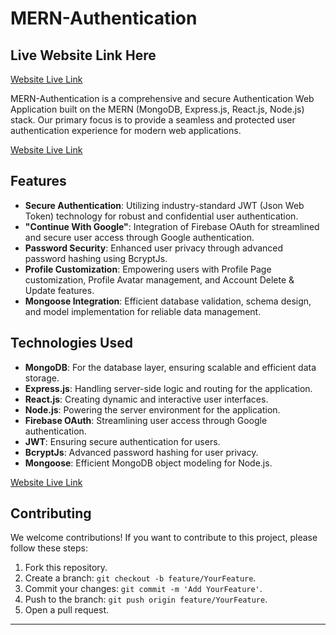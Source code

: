 # MERN-Authentication

## Live Website Link Here
[Website Live Link](https://mern-auth-0f7c.onrender.com)


MERN-Authentication is a comprehensive and secure Authentication Web Application built on the MERN (MongoDB, Express.js, React.js, Node.js) stack. Our primary focus is to provide a seamless and protected user authentication experience for modern web applications.

[Website Live Link](https://mern-auth-0f7c.onrender.com)

## Features

- **Secure Authentication**: Utilizing industry-standard JWT (Json Web Token) technology for robust and confidential user authentication.
- **"Continue With Google"**: Integration of Firebase OAuth for streamlined and secure user access through Google authentication.
- **Password Security**: Enhanced user privacy through advanced password hashing using BcryptJs.
- **Profile Customization**: Empowering users with Profile Page customization, Profile Avatar management, and Account Delete & Update features.
- **Mongoose Integration**: Efficient database validation, schema design, and model implementation for reliable data management.

## Technologies Used

- **MongoDB**: For the database layer, ensuring scalable and efficient data storage.
- **Express.js**: Handling server-side logic and routing for the application.
- **React.js**: Creating dynamic and interactive user interfaces.
- **Node.js**: Powering the server environment for the application.
- **Firebase OAuth**: Streamlining user access through Google authentication.
- **JWT**: Ensuring secure authentication for users.
- **BcryptJs**: Advanced password hashing for user privacy.
- **Mongoose**: Efficient MongoDB object modeling for Node.js.

[Website Live Link](https://mern-auth-0f7c.onrender.com)

## Contributing

We welcome contributions! If you want to contribute to this project, please follow these steps:

1. Fork this repository.
2. Create a branch: `git checkout -b feature/YourFeature`.
3. Commit your changes: `git commit -m 'Add YourFeature'`.
4. Push to the branch: `git push origin feature/YourFeature`.
5. Open a pull request.

---

